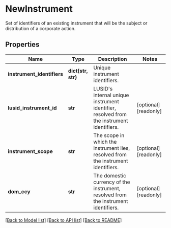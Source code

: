 # NewInstrument

Set of identifiers of an existing instrument that will be the subject or distribution of a corporate action.

## Properties
Name | Type | Description | Notes
------------ | ------------- | ------------- | -------------
**instrument_identifiers** | **dict(str, str)** | Unique instrument identifiers. | 
**lusid_instrument_id** | **str** | LUSID&#39;s internal unique instrument identifier, resolved from the instrument identifiers. | [optional] [readonly] 
**instrument_scope** | **str** | The scope in which the instrument lies, resolved from the instrument identifiers. | [optional] [readonly] 
**dom_ccy** | **str** | The domestic currency of the instrument, resolved from the instrument identifiers. | [optional] [readonly] 

[[Back to Model list]](../README.md#documentation-for-models) [[Back to API list]](../README.md#documentation-for-api-endpoints) [[Back to README]](../README.md)


